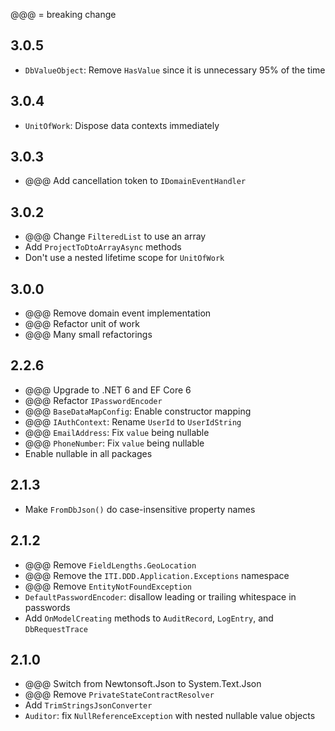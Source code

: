 @@@ = breaking change

## 3.0.5

- `DbValueObject`: Remove `HasValue` since it is unnecessary 95% of the time

## 3.0.4

- `UnitOfWork`: Dispose data contexts immediately

## 3.0.3

- @@@ Add cancellation token to `IDomainEventHandler`

## 3.0.2

- @@@ Change `FilteredList` to use an array
- Add `ProjectToDtoArrayAsync` methods
- Don't use a nested lifetime scope for `UnitOfWork`

## 3.0.0

- @@@ Remove domain event implementation
- @@@ Refactor unit of work
- @@@ Many small refactorings

## 2.2.6

- @@@ Upgrade to .NET 6 and EF Core 6
- @@@ Refactor `IPasswordEncoder`
- @@@ `BaseDataMapConfig`: Enable constructor mapping
- @@@ `IAuthContext`: Rename `UserId` to `UserIdString`
- @@@ `EmailAddress`: Fix `value` being nullable
- @@@ `PhoneNumber`: Fix `value` being nullable
- Enable nullable in all packages

## 2.1.3

- Make `FromDbJson()` do case-insensitive property names

## 2.1.2

- @@@ Remove `FieldLengths.GeoLocation`
- @@@ Remove the `ITI.DDD.Application.Exceptions` namespace
- @@@ Remove `EntityNotFoundException`
- `DefaultPasswordEncoder`: disallow leading or trailing whitespace in passwords
- Add `OnModelCreating` methods to `AuditRecord`, `LogEntry`, and `DbRequestTrace`

## 2.1.0

- @@@ Switch from Newtonsoft.Json to System.Text.Json
- @@@ Remove `PrivateStateContractResolver`
- Add `TrimStringsJsonConverter`
- `Auditor`: fix `NullReferenceException` with nested nullable value objects
